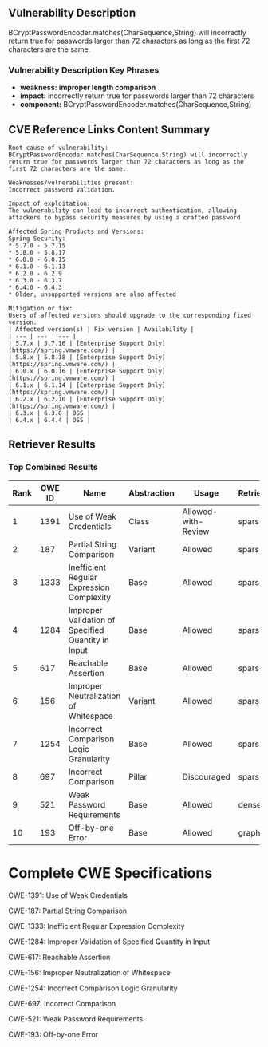 ## Vulnerability Description
BCryptPasswordEncoder.matches(CharSequence,String) will incorrectly return true for passwords larger than 72 characters as long as the first 72 characters are the same.

### Vulnerability Description Key Phrases
- **weakness:** **improper length comparison**
- **impact:** incorrectly return true for passwords larger than 72 characters
- **component:** BCryptPasswordEncoder.matches(CharSequence,String)

## CVE Reference Links Content Summary
```
Root cause of vulnerability:
BCryptPasswordEncoder.matches(CharSequence,String) will incorrectly return true for passwords larger than 72 characters as long as the first 72 characters are the same.

Weaknesses/vulnerabilities present:
Incorrect password validation.

Impact of exploitation:
The vulnerability can lead to incorrect authentication, allowing attackers to bypass security measures by using a crafted password.

Affected Spring Products and Versions:
Spring Security:
* 5.7.0 - 5.7.15
* 5.8.0 - 5.8.17
* 6.0.0 - 6.0.15
* 6.1.0 - 6.1.13
* 6.2.0 - 6.2.9
* 6.3.0 - 6.3.7
* 6.4.0 - 6.4.3
* Older, unsupported versions are also affected

Mitigation or fix:
Users of affected versions should upgrade to the corresponding fixed version.
| Affected version(s) | Fix version | Availability |
| --- | --- | --- |
| 5.7.x | 5.7.16 | [Enterprise Support Only](https://spring.vmware.com/) |
| 5.8.x | 5.8.18 | [Enterprise Support Only](https://spring.vmware.com/) |
| 6.0.x | 6.0.16 | [Enterprise Support Only](https://spring.vmware.com/) |
| 6.1.x | 6.1.14 | [Enterprise Support Only](https://spring.vmware.com/) |
| 6.2.x | 6.2.10 | [Enterprise Support Only](https://spring.vmware.com/) |
| 6.3.x | 6.3.8 | OSS |
| 6.4.x | 6.4.4 | OSS |
```

## Retriever Results

### Top Combined Results

| Rank | CWE ID | Name | Abstraction | Usage  | Retrievers | Individual Scores |
|------|--------|------|-------------|-------|------------|-------------------|
| 1 | 1391 | Use of Weak Credentials | Class | Allowed-with-Review | sparse | 0.132 |
| 2 | 187 | Partial String Comparison | Variant | Allowed | sparse | 0.130 |
| 3 | 1333 | Inefficient Regular Expression Complexity | Base | Allowed | sparse | 0.112 |
| 4 | 1284 | Improper Validation of Specified Quantity in Input | Base | Allowed | sparse | 0.109 |
| 5 | 617 | Reachable Assertion | Base | Allowed | sparse | 0.107 |
| 6 | 156 | Improper Neutralization of Whitespace | Variant | Allowed | sparse | 0.107 |
| 7 | 1254 | Incorrect Comparison Logic Granularity | Base | Allowed | sparse | 0.104 |
| 8 | 697 | Incorrect Comparison | Pillar | Discouraged | sparse | 0.102 |
| 9 | 521 | Weak Password Requirements | Base | Allowed | dense | 0.529 |
| 10 | 193 | Off-by-one Error | Base | Allowed | graph | 0.002 |



# Complete CWE Specifications

CWE-1391: Use of Weak Credentials

CWE-187: Partial String Comparison

CWE-1333: Inefficient Regular Expression Complexity

CWE-1284: Improper Validation of Specified Quantity in Input

CWE-617: Reachable Assertion

CWE-156: Improper Neutralization of Whitespace

CWE-1254: Incorrect Comparison Logic Granularity

CWE-697: Incorrect Comparison

CWE-521: Weak Password Requirements

CWE-193: Off-by-one Error